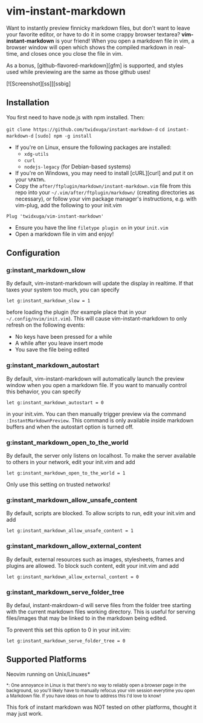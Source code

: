vim-instant-markdown
====================
Want to instantly preview finnicky markdown files, but don't want to leave your favorite editor, or have to do it in some crappy browser textarea? **vim-instant-markdown** is your friend! When you open a markdown file in vim, a browser window will open which shows the compiled markdown in real-time, and closes once you close the file in vim.

As a bonus, [github-flavored-markdown][gfm] is supported, and styles used while previewing are the same as those github uses!

[![Screenshot][ss]][ssbig]

Installation
------------
You first need to have node.js with npm installed. Then:

`git clone https://github.com/twidxuga/instant-markdown-d`
`cd instant-markdown-d`
`[sudo] npm -g install`

- If you're on Linux, ensure the following packages are installed:
  - `xdg-utils`
  - `curl`
  - `nodejs-legacy` (for Debian-based systems)
- If you're on Windows, you may need to install [cURL][curl] and put it on your `%PATH%`.
- Copy the `after/ftplugin/markdown/instant-markdown.vim` file from this repo into your `~/.vim/after/ftplugin/markdown/` (creating directories as necessary), or follow your vim package manager's instructions, e.g. with vim-plug, add the following to your init.vim

`Plug 'twidxuga/vim-instant-markdown'`

- Ensure you have the line `filetype plugin on` in your `init.vim`
- Open a markdown file in vim and enjoy!

Configuration
-------------
### g:instant_markdown_slow

By default, vim-instant-markdown will update the display in realtime.  If that taxes your system too much, you can specify

```
let g:instant_markdown_slow = 1
```

before loading the plugin (for example place that in your `~/.config/nvim/init.vim`). This will cause vim-instant-markdown to only refresh on the following events:

- No keys have been pressed for a while
- A while after you leave insert mode
- You save the file being edited

### g:instant_markdown_autostart
By default, vim-instant-markdown will automatically launch the preview window when you open a markdown file. If you want to manually control this behavior, you can specify

```
let g:instant_markdown_autostart = 0
```

in your init.vim. You can then manually trigger preview via the command ```:InstantMarkdownPreview```. This command is only available inside markdown buffers and when the autostart option is turned off.

### g:instant_markdown_open_to_the_world
By default, the server only listens on localhost. To make the server available to others in your network, edit your init.vim and add

```
let g:instant_markdown_open_to_the_world = 1
```

Only use this setting on trusted networks!

### g:instant_markdown_allow_unsafe_content
By default, scripts are blocked. To allow scripts to run, edit your init.vim and add

```
let g:instant_markdown_allow_unsafe_content = 1
```

### g:instant_markdown_allow_external_content
By default, external resources such as images, stylesheets, frames and plugins are allowed.
To block such content, edit your init.vim and add

```
let g:instant_markdown_allow_external_content = 0
```

### g:instant_markdown_serve_folder_tree 
By defaul, instant-makrdown-d will serve files from the folder tree starting with the current markdown files working directory. This is useful for serving files/images that may be linked to in the markdown being edited.

To prevent this set this option to 0 in your init.vim: 

```
let g:instant_markdown_serve_folder_tree = 0
```

Supported Platforms
-------------------
Neovim running on Unix/Linuxes*

<sub>*: One annoyance in Linux is that there's no way to reliably open a browser page in the background, so you'll likely have to manually refocus your vim session everytime you open a Markdown file. If you have ideas on how to address this I'd love to know!</sub>

This fork of instant markdown was NOT tested on other platforms, thought it may just work. 
